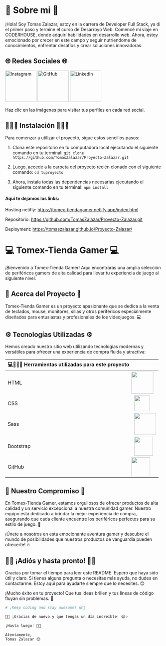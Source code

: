 # 🍄 Sobre mi 🍄

¡Hola! Soy Tomas Zalazar, estoy en la carrera de Developer Full Stack, ya di el primer paso y termine el curso de Desarroyo Web. Comencé mi viaje en CODERHOUSE, donde adquirí habilidades en desarrollo web. Ahora, estoy emocionado por crecer en este campo y seguir nutriendome de conocimientos, enfrentar desafíos y crear soluciones innovadoras.


## 🌐 Redes Sociales 🌐

[<img src="https://i.postimg.cc/B6Jqhtmk/pngegg-1.png" alt="Instagram" width="100">](https://www.instagram.com/tomizalazar/)
[<img src="https://i.postimg.cc/BbHbyRxw/github.png" alt="GitHub" width="100">](https://github.com/TomasZalazar)
[<img src="https://i.postimg.cc/3wX8C2F2/pngegg.png" alt="LinkedIn" width="100">](https://www.linkedin.com/in/tomas-zalazar-567803283/)

Haz clic en las imágenes para visitar tus perfiles en cada red social.




## 👨🏽‍💻 Instalación 👨🏽‍💻


Para comenzar a utilizar el proyecto, sigue estos sencillos pasos:
1. Clona este repositorio en tu computadora local ejecutando el siguiente comando en tu terminal: `git clone https://github.com/TomasZalazar/Proyecto-Zalazar.git`

2. Luego, accede a la carpeta del proyecto recién clonado con el siguiente comando: `cd tuproyecto`

3. Ahora, instala todas las dependencias necesarias ejecutando el siguiente comando en tu terminal:  `npm install`

#### Aqui te dejamos los links:


Hosting netifly: https://tomex-tiendagamer.netlify.app/index.html

Repositorio:   https://github.com/TomasZalazar/Proyecto-Zalazar.git

Deployment: https://tomaszalazar.github.io/Proyecto-Zalazar/




# 💻 Tomex-Tienda Gamer 💻

¡Bienvenido a Tomex-Tienda Gamer! Aquí encontrarás una amplia selección de periféricos gamers de alta calidad para llevar tu experiencia de juego al siguiente nivel. 

## 📜 Acerca del Proyecto 📜

Tomex-Tienda Gamer es un proyecto apasionante que se dedica a la venta de teclados, mouse, monitores, sillas y otros periféricos especialmente diseñados para entusiastas y profesionales de los videojuegos. 💻

## ⚙️ Tecnologías Utilizadas ⚙️

Hemos creado nuestro sitio web utilizando tecnologías modernas y versátiles para ofrecer una experiencia de compra fluida y atractiva:

|💻👨🏽‍💻 Herramientas utilizadas para este proyecto|                                                               |
|----------------------|---------------------------------------------------------------------|
| HTML                 | <img src="https://i.postimg.cc/pXmvSVry/HTML5-logo-and-wordmark-svg.png" width="70" align="center" valign="middle" style="margin-left: -9px;">         |
| CSS                  | <img src="https://i.postimg.cc/2y6Yrrxc/CSS3-logo-and-wordmark-svg.png" width="50" align="center" valign="middle">           |
| Sass                 | <img src="https://i.postimg.cc/q74yw5wB/imgbin-sass-cascading-style-sheets-preprocessor-less-postcss-png.png" width="70" valign="middle">         |
| Bootstrap           | <img src="https://i.postimg.cc/QN4sSKXR/Bootstrap-logo-svg.png" width="60" align="center" valign="middle">    |
| GitHub              | <img src="https://i.postimg.cc/BbHbyRxw/github.png" width="60" align="center" valign="middle" style="margin-left: -9px;">       |

## 💪 Nuestro Compromiso 💪

En Tomex-Tienda Gamer, estamos orgullosos de ofrecer productos de alta calidad y un servicio excepcional a nuestra comunidad gamer. Nuestro equipo está dedicado a brindar la mejor experiencia de compra, asegurando que cada cliente encuentre los periféricos perfectos para su estilo de juego. 🎯

¡Únete a nosotros en esta emocionante aventura gamer y descubre el mundo de posibilidades que nuestros productos de vanguardia pueden ofrecerte! 🔥






## 👋🏼 ¡Adiós y hasta pronto! 👋🏼

Gracias por tomar el tiempo para leer este README. Espero que haya sido útil y claro. Si tienes alguna pregunta o necesitas más ayuda, no dudes en contactarme. Estoy aquí para ayudarte siempre que lo necesites. 😊

¡Mucho éxito en tu proyecto! Que tus ideas brillen y tus líneas de código fluyan sin problemas. 🚀

```python
# ¡Keep coding and stay awesome! 💻🤩

🙏🏼 ¡Gracias de nuevo y que tengas un día increíble! 😃✨

¡Hasta luego! 👋🏼

Atentamente,
Tomas Zalazar 😊

